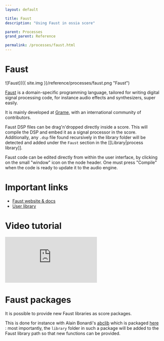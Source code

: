 ```yaml
---
layout: default

title: Faust
description: "Using Faust in ossia score"

parent: Processes
grand_parent: Reference

permalink: /processes/faust.html
---
```


# Faust

![Faust]({{ site.img }}/reference/processes/faust.png "Faust")

[Faust](https://faust.grame.fr) is a domain-specific programming language, tailored for writing digital signal processing code, for instance audio effects and synthesizers, super easily.

It is mainly developed at [Grame](https://grame.fr), with an international community of contributors.

Faust DSP files can be drag'n'dropped directly inside a score. This will compile the DSP and embed it as a signal processor in the score.
Additionally, any `.dsp` file found recursively in the library folder will be detected and added under the `Faust` section in the [[Library|process library]].

Faust code can be edited directly from within the user interface, by clicking on the small "window" icon on the node header. One must press "Compile" when the code is ready to update it to the audio engine.

# Important links

* [Faust website & docs](https://faust.grame.fr)
* [User library](https://github.com/ossia/score-user-library/tree/master/Presets/Faust)

# Video tutorial

<div class="videoWrapper">
    <iframe src="https://www.youtube.com/embed/yvTjJMrFxR0" frameborder="0" allow="autoplay; encrypted-media; picture-in-picture" allowfullscreen></iframe>
</div>


# Faust packages

It is possible to provide new Faust libraries as score packages.

This is done for instance with Alain Bonardi's [abclib](https://github.com/alainbonardi/abclib) which is packaged [here](https://github.com/jcelerier/abclib) : most importantly, the `library` folder in such a package will be added to the Faust library path so that new functions can be provided.